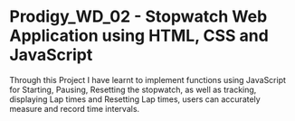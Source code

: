 # Prodigy_WD_02 - Stopwatch Web Application using HTML, CSS and JavaScript

Through this Project I have learnt to implement functions using JavaScript for Starting, Pausing, Resetting the stopwatch, as well as tracking, displaying Lap times and Resetting Lap times, users can accurately measure and record time intervals.


